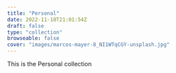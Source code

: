 ```yaml
---
title: "Personal"
date: 2022-11-10T21:01:54Z
draft: false
type: "collection"
browseable: false
cover: "images/marcos-mayer-8_NI1WTqCGY-unsplash.jpg"
---
```


This is the Personal collection
